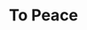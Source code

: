 ---
pid: rs13
title: To Peace
location_transcription: Riverfront
coordinates: "[-75.1748683, 39.9479448]"
zipcode: '19106'
gen_neighborhood: Center City
neighborhood: Society Hill,Old City
outside_phl: 
age: '68'
age_range: 60-69
instagram: 
image_file_name: rs_13.jpg
proposal_transcription: Design competition
topic: Unity,Love
topic_summary: 0, 0
type: Interactive,Other No Form
keywords_other: 
credit: Jim Curry
image_labels: 
twitter: 
facebook: 
permalink: "/monuments/rs13/"
layout: item-page
---